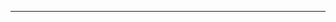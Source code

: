 <md-toc-page paths="/,/features"></md-toc-page>

***

<made-with-docspa url="https://www.swimlane.com" size="1" name="Swimlane"></made-with-docspa>